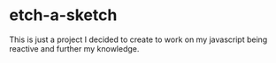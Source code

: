 # etch-a-sketch

This is just a project I decided to create to work on my javascript being reactive and further my knowledge.
